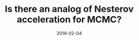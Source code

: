 ---
title: "Is there an analog of Nesterov acceleration for MCMC?"
authors:
- Yi-An Ma
- Niladri S. Chatterji
- Xiang Cheng
- Nicolas Flammarion
- Peter L. Bartlett
- Michael I. Jordan
date: "2019-02-04"
#doi: "2018-07-18"

# Schedule page publish date (NOT publication's date).
#publishDate: "2017-01-01T00:00:00Z"

# Publication type.
# Legend: 0 = Uncategorized; 1 = Conference paper; 2 = Journal article;
# 3 = Preprint / Working Paper; 4 = Report; 5 = Book; 6 = Book section;
# 7 = Thesis; 8 = Patent
publication_types: ["3"]

# Publication name and optional abbreviated publication name.
publication: ""
publication_short: ""

#abstract: Lorem ipsum dolor sit amet, consectetur adipiscing elit. Duis posuere tellus ac convallis placerat. Proin tincidunt magna sed ex sollicitudin condimentum. Sed ac faucibus dolor, scelerisque sollicitudin nisi. Cras purus urna, suscipit quis #sapien eu, pulvinar tempor diam. Quisque risus orci, mollis id ante sit amet, gravida egestas nisl. Sed ac tempus magna. Proin in dui enim. Donec condimentum, sem id dapibus fringilla, tellus enim condimentum arcu, nec volutpat est felis vel metus. #Vestibulum sit amet erat at nulla eleifend gravida.

# Summary. An optional shortened abstract.
summary: Bernoulli

#tags:
#- Source Themes
#featured: false

# links:
# - name: ""
#   url: ""
url_pdf: https://projecteuclid.org/journals/bernoulli/volume-27/issue-3/Is-there-an-analog-of-Nesterov-acceleration-for-gradient-based/10.3150/20-BEJ1297.short
#url_code: ''
#url_dataset: ''
#url_poster: ''
#url_project: ''
#url_slides: ''
#url_source: ''
#url_video: ''

# Featured image
# To use, add an image named `featured.jpg/png` to your page's folder. 
#image:
# caption: 'Image credit: [**Unsplash**](https://unsplash.com/photos/jdD8gXaTZsc)'
# focal_point: ""
#preview_only: false

# Associated Projects (optional).
#   Associate this publication with one or more of your projects.
#   Simply enter your project's folder or file name without extension.
#   E.g. `internal-project` references `content/project/internal-project/index.md`.
#   Otherwise, set `projects: []`.
#projects: []

# Slides (optional).
#   Associate this publication with Markdown slides.
#   Simply enter your slide deck's filename without extension.
#   E.g. `slides: "example"` references `content/slides/example/index.md`.
#   Otherwise, set `slides: ""`.
#slides: example
---